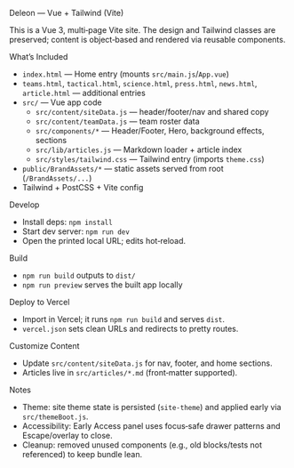 Deleon — Vue + Tailwind (Vite)

This is a Vue 3, multi‑page Vite site. The design and Tailwind classes are preserved; content is object‑based and rendered via reusable components.

What’s Included
- `index.html` — Home entry (mounts `src/main.js`/`App.vue`)
- `teams.html`, `tactical.html`, `science.html`, `press.html`, `news.html`, `article.html` — additional entries
- `src/` — Vue app code
  - `src/content/siteData.js` — header/footer/nav and shared copy
  - `src/content/teamData.js` — team roster data
  - `src/components/*` — Header/Footer, Hero, background effects, sections
  - `src/lib/articles.js` — Markdown loader + article index
  - `src/styles/tailwind.css` — Tailwind entry (imports `theme.css`)
- `public/BrandAssets/*` — static assets served from root (`/BrandAssets/...`)
- Tailwind + PostCSS + Vite config

Develop
- Install deps: `npm install`
- Start dev server: `npm run dev`
- Open the printed local URL; edits hot‑reload.

Build
- `npm run build` outputs to `dist/`
- `npm run preview` serves the built app locally

Deploy to Vercel
- Import in Vercel; it runs `npm run build` and serves `dist`.
- `vercel.json` sets clean URLs and redirects to pretty routes.

Customize Content
- Update `src/content/siteData.js` for nav, footer, and home sections.
- Articles live in `src/articles/*.md` (front‑matter supported).

Notes
- Theme: site theme state is persisted (`site-theme`) and applied early via `src/themeBoot.js`.
- Accessibility: Early Access panel uses focus‑safe drawer patterns and Escape/overlay to close.
- Cleanup: removed unused components (e.g., old blocks/tests not referenced) to keep bundle lean.
